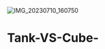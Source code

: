 ![IMG_20230710_160750](https://github.com/ITphako/Tank-VS-Cube-/assets/97672807/39deb13e-eca1-4071-ac0a-074a67937c21)
# Tank-VS-Cube-
